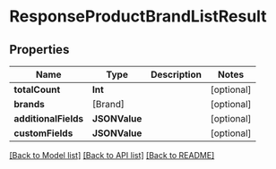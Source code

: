 # ResponseProductBrandListResult

## Properties
Name | Type | Description | Notes
------------ | ------------- | ------------- | -------------
**totalCount** | **Int** |  | [optional] 
**brands** | [Brand] |  | [optional] 
**additionalFields** | **JSONValue** |  | [optional] 
**customFields** | **JSONValue** |  | [optional] 

[[Back to Model list]](../README.md#documentation-for-models) [[Back to API list]](../README.md#documentation-for-api-endpoints) [[Back to README]](../README.md)


